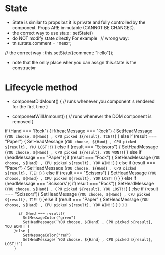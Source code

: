 # State 
* State is similar to props but it is private and fully controlled by the component. Props ARE immutable (CANNOT BE CHANGED).
* the correct way to use state : setState()
* do NOT modify state directly For example :
// wrong way:
* this.state.comment = "hello";

// the correct way :
this.setState({comment: "hello"});

* note that the onlly place wher you can assign this.state is the constructor

# Lifecycle method

* componentDidMount() {
// runs whenever you component is rendered for the first time
}

* componentWillUnmount() {
// runs whenever the DOM component is removed
}



 if (Hand === "Rock") {
            if(headMessage === "Rock") {
                SetHeadMessage (`YOU choose, ${Hand} , CPU picked ${result}, TIE!!`)
            } else if (result === "Paper") {
                SetHeadMessage (`YOU choose, ${Hand} , CPU picked ${result}, YOU LOST!!`)
            } else if (result === "Scissors") {
                SetHeadMessage (`YOU choose, ${Hand} , CPU picked ${result}, YOU WON!!`)
        }
        else if (headMessage === "Paper"){
            if (result === "Rock") {
                SetHeadMessage (`YOU choose, ${Hand} , CPU picked ${result}, YOU WIN!!`)
            } else if (result === "Paper") {
                SetHeadMessage (`YOU choose, ${Hand} , CPU picked ${result}, TIE!!`)
            } else if (result === "Scissors") {
                SetHeadMessage (`YOU choose, ${Hand} , CPU picked ${result}, YOU LOST!!`)
            } 
        }
        else if (headMessage === "Scissors"){
            if(result === "Rock"){
                SetHeadMessage (`YOU choose, ${Hand} , CPU picked ${result}, YOU LOST!!`)
            } else if (result === "Scissors"){
                SetHeadMessage (`YOU choose, ${Hand} , CPU picked ${result}, TIE!!`)
            }else if (result === "Paper"){
                SetHeadMessage (`YOU choose, ${Hand} , CPU picked ${result}, YOU WIN!!`)
            }
        }
        }
        }






          if (Hand === result){
            SetMessageColor("green")
            SetHeadMessage(`YOU choose, ${Hand} , CPU picked ${result}, YOU WON!!`)
        }else {
            SetMessageColor("red")
            SetHeadMessage(`YOU choose, ${Hand} , CPU picked ${result}, LOST!!`) 
        }